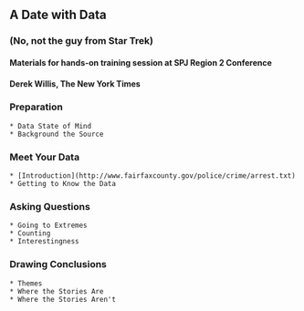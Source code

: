 ## A Date with Data
### (No, not the guy from Star Trek)

#### Materials for hands-on training session at SPJ Region 2 Conference
#### Derek Willis, The New York Times

### Preparation

	* Data State of Mind
	* Background the Source

### Meet Your Data

	* [Introduction](http://www.fairfaxcounty.gov/police/crime/arrest.txt)
	* Getting to Know the Data

### Asking Questions

	* Going to Extremes
	* Counting
	* Interestingness

### Drawing Conclusions

	* Themes
	* Where the Stories Are
	* Where the Stories Aren't
